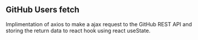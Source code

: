 ## GitHub Users fetch

Implimentation of axios to make a ajax request to the GitHub REST API and storing the return data to react hook using react useState.
